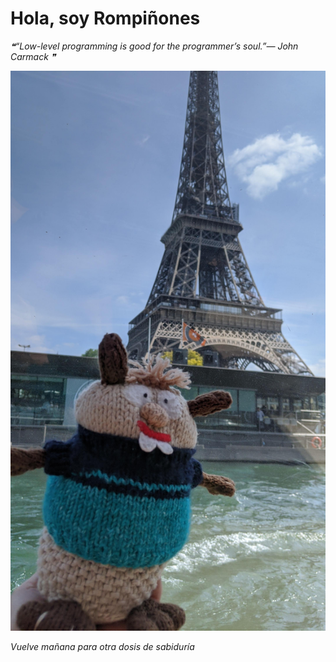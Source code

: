 # Hola, soy Rompiñones

<!--STARTS_HERE_QUOTE_README-->
<i>❝“Low-level programming is good for the programmer’s soul.”— John Carmack   ❞</i>
<!--ENDS_HERE_QUOTE_README-->

<!--START_SECTION:update_image-->
![alt text](https://raw.githubusercontent.com/focaalvarez/rompinones/main/.github/images/IMG_20220501_154404.jpg?raw=true)
<!--END_SECTION:update_image-->

*Vuelve mañana para otra dosis de sabiduría*
